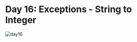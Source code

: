 # Day 16: Exceptions - String to Integer
![day16](https://github.com/Jaoearn/HackerrankChallenges30DaysOfCode/assets/128070861/f6bbb02f-a895-4d59-a37a-0d1a5acb6b91)
